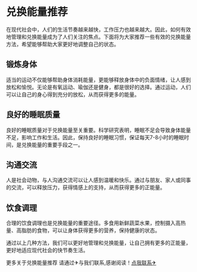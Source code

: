 # 兑换能量推荐

在现代社会中，人们的生活节奏越来越快，工作压力也越来越大。因此，如何有效地管理和兑换能量成为了人们关注的焦点。下面将为大家推荐一些有效的兑换能量方法，希望能够帮助大家更好地调整自己的状态。

## 锻炼身体

适当的运动不仅能够帮助身体消耗能量，更能够释放身体中的负面情绪，让人感到放松和愉悦。无论是有氧运动、瑜伽还是健身，都是很好的选择。通过运动，人们可以让自己的身心得到充分的放松，从而获得更多的能量。

## 良好的睡眠质量

良好的睡眠质量对于兑换能量至关重要。科学研究表明，睡眠不足会导致身体能量不足，影响工作和生活。因此，保持良好的睡眠习惯，保证每天7-8小时的睡眠时间，是兑换能量的重要手段之一。

## 沟通交流

人是社会动物，与人沟通交流可以让人感到温暖和快乐。通过与朋友、家人或同事的交流，可以释放压力，获得情感上的支持，从而获得更多的正能量。

## 饮食调理

合理的饮食调理也是兑换能量的重要途径。多食用新鲜蔬菜水果，控制摄入高热量、高脂肪的食物，可以让身体获得更多的营养，保持健康的状态。

通过以上几种方法，我们可以更好地管理和兑换能量，让自己拥有更多的正能量，更好地适应现代社会的快节奏生活。

更多关于兑换能量推荐 请通过✈与我们联系,感谢阅读！[点我联系✈](https://www.G208.com)